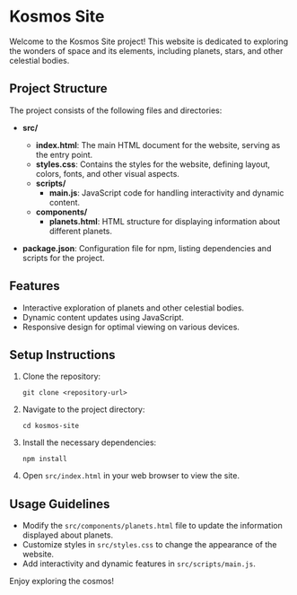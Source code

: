 # Kosmos Site

Welcome to the Kosmos Site project! This website is dedicated to exploring the wonders of space and its elements, including planets, stars, and other celestial bodies.

## Project Structure

The project consists of the following files and directories:

- **src/**
  - **index.html**: The main HTML document for the website, serving as the entry point.
  - **styles.css**: Contains the styles for the website, defining layout, colors, fonts, and other visual aspects.
  - **scripts/**
    - **main.js**: JavaScript code for handling interactivity and dynamic content.
  - **components/**
    - **planets.html**: HTML structure for displaying information about different planets.

- **package.json**: Configuration file for npm, listing dependencies and scripts for the project.

## Features

- Interactive exploration of planets and other celestial bodies.
- Dynamic content updates using JavaScript.
- Responsive design for optimal viewing on various devices.

## Setup Instructions

1. Clone the repository:
   ```
   git clone <repository-url>
   ```

2. Navigate to the project directory:
   ```
   cd kosmos-site
   ```

3. Install the necessary dependencies:
   ```
   npm install
   ```

4. Open `src/index.html` in your web browser to view the site.

## Usage Guidelines

- Modify the `src/components/planets.html` file to update the information displayed about planets.
- Customize styles in `src/styles.css` to change the appearance of the website.
- Add interactivity and dynamic features in `src/scripts/main.js`.

Enjoy exploring the cosmos!